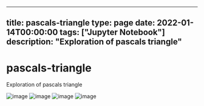 
---
title: pascals-triangle
type: page
date: 2022-01-14T00:00:00
tags: ["Jupyter Notebook"]
description: "Exploration of pascals triangle"
---


# pascals-triangle
Exploration of pascals triangle

![image](https://user-images.githubusercontent.com/35516367/185814434-5bb34b1d-bb62-4ac0-aa74-f435bf7bb753.png)
![image](https://user-images.githubusercontent.com/35516367/185814438-df3e1df4-e369-4b14-93ef-4cac4bfb7221.png)
![image](https://user-images.githubusercontent.com/35516367/185814447-1750f3af-e6ed-426f-ae71-e4e6edfea2dc.png)
![image](https://user-images.githubusercontent.com/35516367/185814454-1fc3d549-74bc-4905-b1de-c9f5a3d19187.png)
